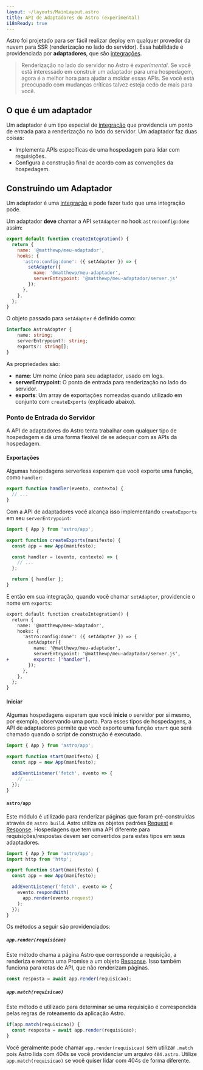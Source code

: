 ```yaml
---
layout: ~/layouts/MainLayout.astro
title: API de Adaptadores do Astro (experimental)
i18nReady: true
---
```


Astro foi projetado para ser fácil realizar deploy em qualquer provedor da nuvem para SSR (renderização no lado do servidor). Essa habilidade é providenciada por __adaptadores__, que são [integrações](/pt-BR/reference/integrations-reference/).

> Renderização no lado do servidor no Astro é *experimental*. Se você está interessado em construir um adaptador para uma hospedagem, agora é a melhor hora para ajudar a moldar essas APIs. Se você está preocupado com mudanças críticas talvez esteja cedo de mais para você.

## O que é um adaptador

Um adaptador é um tipo especial de [integração](/pt-BR/reference/integrations-reference/) que providencia um ponto de entrada para a renderização no lado do servidor. Um adaptador faz duas coisas:

- Implementa APIs específicas de uma hospedagem para lidar com requisições.
- Configura a construção final de acordo com as convenções da hospedagem.

## Construindo um Adaptador

Um adaptador é uma [integração](/pt-BR/reference/integrations-reference/) e pode fazer tudo que uma integração pode.

Um adaptador __deve__ chamar a API `setAdapter` no hook `astro:config:done` assim:

```js
export default function createIntegration() {
  return {
    name: '@matthewp/meu-adaptador',
    hooks: {
      'astro:config:done': ({ setAdapter }) => {
        setAdapter({
          name: '@matthewp/meu-adaptador',
          serverEntrypoint: '@matthewp/meu-adaptador/server.js'
        });
      },
    },
  };
}
```

O objeto passado para `setAdapter` é definido como:

```ts
interface AstroAdapter {
	name: string;
	serverEntrypoint?: string;
	exports?: string[];
}
```

As propriedades são:

* __name__: Um nome único para seu adaptador, usado em logs.
* __serverEntrypoint__: O ponto de entrada para renderização no lado do servidor.
* __exports__: Um array de exportações nomeadas quando utilizado em conjunto com `createExports` (explicado abaixo).

### Ponto de Entrada do Servidor

A API de adaptadores do Astro tenta trabalhar com qualquer tipo de hospedagem e dá uma forma flexível de se adequar com as APIs da hospedagem.

#### Exportações

Algumas hospedagens serverless esperam que você exporte uma função, como `handler`:

```js
export function handler(evento, contexto) {
  // ...
}
```

Com a API de adaptadores você alcança isso implementando `createExports` em seu `serverEntrypoint`:

```js
import { App } from 'astro/app';

export function createExports(manifesto) {
  const app = new App(manifesto);

  const handler = (evento, contexto) => {
    // ...
  };

  return { handler };
}
```

E então em sua integração, quando você chamar `setAdapter`, providencie o nome em `exports`:

```diff
export default function createIntegration() {
  return {
    name: '@matthewp/meu-adaptador',
    hooks: {
      'astro:config:done': ({ setAdapter }) => {
        setAdapter({
          name: '@matthewp/meu-adaptador',
          serverEntrypoint: '@matthewp/meu-adaptador/server.js',
+         exports: ['handler'],
        });
      },
    },
  };
}
```

#### Iniciar

Algumas hospedagens esperam que você **inicie** o servidor por si mesmo, por exemplo, observando uma porta. Para esses tipos de hospedagens, a API de adaptadores permite que você exporte uma função `start` que será chamado quando o script de construção é executado.

```js
import { App } from 'astro/app';

export function start(manifesto) {
  const app = new App(manifesto);

  addEventListener('fetch', evento => {
    // ...
  });
}
```

#### `astro/app`

Este módulo é utilizado para renderizar páginas que foram pré-construídas através de `astro build`. Astro utiliza os objetos padrões [Request](https://developer.mozilla.org/pt-BR/docs/Web/API/Request) e [Response](https://developer.mozilla.org/pt-BR/docs/Web/API/Response). Hospedagens que tem uma API diferente para requisições/respostas devem ser convertidos para estes tipos em seus adaptadores.

```js
import { App } from 'astro/app';
import http from 'http';

export function start(manifesto) {
  const app = new App(manifesto);

  addEventListener('fetch', evento => {
    evento.respondWith(
      app.render(evento.request)
    );
  });
}
```

Os métodos a seguir são providenciados:

##### `app.render(requisicao)`

Este método chama a página Astro que corresponde a requisição, a renderiza e retorna uma Promise a um objeto [Response](https://developer.mozilla.org/pt-BR/docs/Web/API/Response). Isso também funciona para rotas de API, que não renderizam páginas.

```js
const resposta = await app.render(requisicao);
```

##### `app.match(requisicao)`

Este método é utilizado para determinar se uma requisição é correspondida pelas regras de roteamento da aplicação Astro.

```js
if(app.match(requisicao)) {
  const resposta = await app.render(requisicao);
}
```

Você geralmente pode  chamar `app.render(requisicao)` sem utilizar `.match` pois Astro lida com 404s se você providenciar um arquivo `404.astro`. Utilize `app.match(requisicao)` se você quiser lidar com 404s de forma diferente.